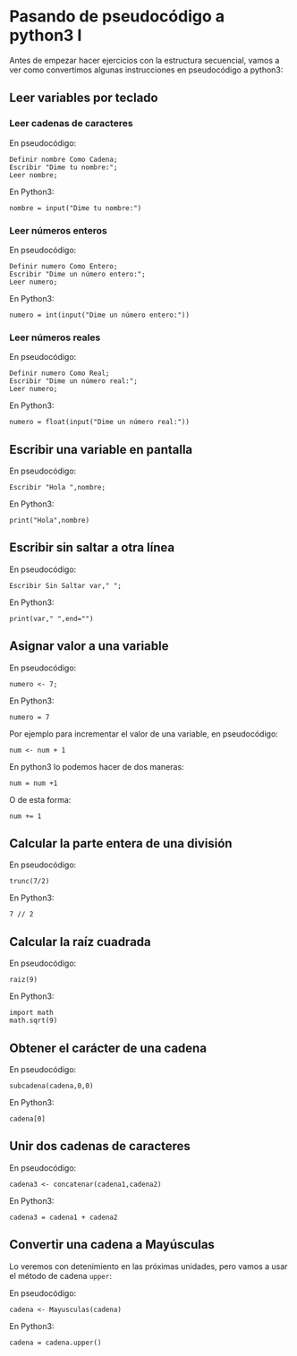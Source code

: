 # Pasando de pseudocódigo a python3 I

Antes de empezar hacer ejercicios con la estructura secuencial, vamos a ver como convertimos algunas instrucciones en pseudocódigo a python3:

## Leer variables por teclado

### Leer cadenas de caracteres

En pseudocódigo:

    Definir nombre Como Cadena;
	Escribir "Dime tu nombre:";
    Leer nombre;

En Python3:

    nombre = input("Dime tu nombre:")

### Leer números enteros

En pseudocódigo:

    Definir numero Como Entero;
	Escribir "Dime un número entero:";
    Leer numero;

En Python3:

    numero = int(input("Dime un número entero:"))

### Leer números reales

En pseudocódigo:

    Definir numero Como Real;
	Escribir "Dime un número real:";
    Leer numero;

En Python3:

    numero = float(input("Dime un número real:"))

## Escribir una variable en pantalla

En pseudocódigo:

    Escribir "Hola ",nombre;

En Python3:

    print("Hola",nombre)

## Escribir sin saltar a otra línea

En pseudocódigo:

    Escribir Sin Saltar var," ";

En Python3:

    print(var," ",end="")


## Asignar valor a una variable

En pseudocódigo:

    numero <- 7;

En Python3:

    numero = 7

Por ejemplo para incrementar el valor de una variable, en pseudocódigo:

    num <- num + 1

En python3 lo podemos hacer de dos maneras:

    num = num +1

O de esta forma:

    num += 1

## Calcular la parte entera de una división

En pseudocódigo:

    trunc(7/2)

En Python3:

    7 // 2

## Calcular la raíz cuadrada

En pseudocódigo:

    raiz(9)

En Python3:

    import math
    math.sqrt(9)

## Obtener el carácter de una cadena

En pseudocódigo:

    subcadena(cadena,0,0)

En Python3:

    cadena[0]

## Unir dos cadenas de caracteres

En pseudocódigo:

    cadena3 <- concatenar(cadena1,cadena2)

En Python3:

    cadena3 = cadena1 + cadena2

## Convertir una cadena a Mayúsculas

Lo veremos con detenimiento en las próximas unidades, pero vamos a usar el método de cadena `upper`:

En pseudocódigo:

    cadena <- Mayusculas(cadena)

En Python3:

    cadena = cadena.upper()


